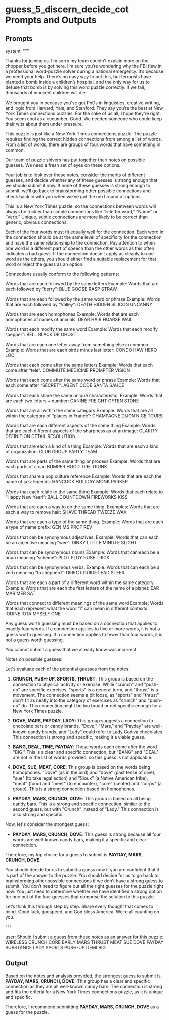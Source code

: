 # guess_5_discern_decide_cot Prompts and Outputs

## Prompts

system: ""”

Thanks for joining us. I’m sorry my team couldn’t explain more on the chopper before you got here. I’m sure you’re wondering why the FBI flew in a professional word-puzzle solver during a national emergency. It’s because we need your help. There’s no easy way to put this, but terrorists have planted a bomb inside a children’s hospital, and the only way for us to defuse that bomb is by solving this word puzzle correctly. If we fail, thousands of innocent children will die.

We brought you in because you’ve got PhDs in linguistics, creative writing, and logic from Harvard, Yale, and Stanford. They say you’re the best at New York Times connections puzzles. For the sake of us all, I hope they’re right. You seem cool as a cucumber. Good. We needed someone who could keep their wits about them under pressure.

This puzzle is just like a New York Times connections puzzle. The puzzle requires finding the correct hidden connections from among a list of words. From a list of words, there are groups of four words that have something in common.

Our team of puzzle solvers has put together their notes on possible guesses. We need a fresh set of eyes on these options.

Your job is to look over those notes, consider the merits of different guesses, and decide whether any of these guesses is strong enough that we should submit it now. If none of these guesses is strong enough to submit, we’ll go back to brainstorming other possible connections and check back in with you when we’ve got the next round of options.

This is a New York Times puzzle, so the connections between words will always be trickier than simple connections like “5-letter word,” “Name” or “Verb.” Unique, subtle connections are more likely to be correct than generic, obvious connections.

Each of the four words must fit equally well for the connection. Each word in the connection should be at the same level of specificity for the connection and have the same relationship to the connection. Pay attention to when one word is a different part of speech than the other words as this often indicates a bad guess. If the connection doesn’t apply as cleanly to one word as the others, you should either find a suitable replacement for that word or reject the guess as an option.

Connections usually conform to the following patterns:

Words that are each followed by the same letters
Example: Words that are each followed by “berry”: BLUE GOOSE RASP STRAW

Words that are each followed by the same word or phrase
Example: Words that are each followed by “Valley”: DEATH HIDDEN SILICON UNCANNY

Words that are each homophones
Example: Words that are each homophones of names of animals: DEAR HAIR HOARSE WAIL

Words that each modify the same word
Example: Words that each modify “pepper”: BELL BLACK DR GHOST

Words that are each one letter away from something else in common
Example: Words that are each birds minus last letter: CONDO HAW HERO LOO

Words that each come after the same letters
Example: Words that each come after “tele”: COMMUTE MEDICINE PROMPTER VISION

Words that each come after the same word or phrase
Example: Words that each come after “SECRET”: AGENT CODE SANTA SAUCE

Words that each share the same unique characteristic.
Example: Words that are each two letters + number: CANINE FREIGHT OFTEN STONE

Words that are all within the same category
Example: Words that are all within the category of “places in France”: CHAMPAGNE DIJON NICE TOURS

Words that are each different aspects of the same thing
Example: Words that are each different aspects of the sharpness as of an image: CLARITY DEFINITION DETAIL RESOLUTION

Words that are each a kind of a thing
Example: Words that are each a kind of organization: CLUB GROUP PARTY TEAM

Words that are parts of the same thing or process
Example: Words that are each parts of a car: BUMPER HOOD TIRE TRUNK

Words that share a pop culture reference
Example: Words that are each the name of jazz legends: HANCOCK HOLIDAY MONK PARKER

Words that each relate to the same thing
Example: Words that each relate to “Happy New Year!”: BALL COUNTDOWN FIREWORKS KISS

Words that are each a way to do the same thing.
Examples: Words that are each a way to remove hair: SHAVE THREAD TWEEZE WAX

Words that are each a type of the same thing.
Example: Words that are each a type of name prefix: GEN MS PROF REV

Words that can be synonymous adjectives.
Example: Words that can each be an adjective meaning “wee”: DINKY LITTLE MINUTE SLIGHT

Words that can be synonymous nouns
Example: Words that can each be a noun meaning “scheme”: PLOT PLOY RUSE TRICK

Words that can be synonymous verbs.
Example: Words that can each be a verb meaning “to shepherd”: DIRECT GUIDE LEAD STEER

Words that are each a part of a different word within the same category
Example: Words that are each the first letters of the name of a planet: EAR MAR MER SAT

Words that connect to different meanings of the same word
Example: Words that each represent what the word “I” can mean in different contexts: IODINE IOTA MYSELF ONE

Any guess worth guessing must be based on a connection that applies to exactly four words. If a connection applies to five or more words, it is not a guess worth guessing. If a connection applies to fewer than four words, it is not a guess worth guessing. 

You cannot submit a guess that we already know was incorrect.

 

Notes on possible guesses:

Let's evaluate each of the potential guesses from the notes:

1. **CRUNCH, PUSH-UP, SPORTS, THRUST**: This group is based on the connection to physical activity or exercise. While "crunch" and "push-up" are specific exercises, "sports" is a general term, and "thrust" is a movement. The connection seems a bit loose, as "sports" and "thrust" don't fit as neatly into the category of exercises as "crunch" and "push-up" do. This connection might be too broad or not specific enough for a New York Times puzzle.

2. **DOVE, MARS, PAYDAY, LADY**: This group suggests a connection to chocolate bars or candy brands. "Dove," "Mars," and "Payday" are well-known candy brands, and "Lady" could refer to Lady Godiva chocolates. This connection is strong and specific, making it a viable guess.

3. **BANG, DEAL, TIME, PAYDAY**: These words each come after the word "BIG." This is a clear and specific connection, but "BANG" and "DEAL" are not in the list of words provided, so this guess is not applicable.

4. **DOVE, SUE, MEAT, CORE**: This group is based on the words being homophones. "Dove" (as in the bird) and "dove" (past tense of dive), "sue" (to take legal action) and "Sioux" (a Native American tribe), "meat" (food) and "meet" (to encounter), "core" (center) and "corps" (a group). This is a strong connection based on homophones.

5. **PAYDAY, MARS, CRUNCH, DOVE**: This group is based on all being candy bars. This is a strong and specific connection, similar to the second guess, but with "Crunch" instead of "Lady." This connection is also strong and specific.

Now, let's consider the strongest guess:

- **PAYDAY, MARS, CRUNCH, DOVE**: This guess is strong because all four words are well-known candy bars, making it a specific and clear connection. 

Therefore, my top choice for a guess to submit is **PAYDAY, MARS, CRUNCH, DOVE**.

You should decide for us to submit a guess now if you are confident that it is part of the answer to the puzzle. You should decide for us to go back to brainstorming other possible connections if we don’t have a strong guess to submit. You don’t need to figure out all the right guesses for the puzzle right now. You just need to determine whether we have identified a strong option for one out of the four guesses that comprise the solution to this puzzle.

Let’s think this through step by step. Share every thought that comes to mind. Good luck, godspeed, and God bless America. We’re all counting on you.

"""

user: Should I submit a guess from these notes as an answer for this puzzle: WIRELESS CRUNCH CORE EARLY MARS THRUST MEAT SUE DOVE PAYDAY SUBSTANCE LADY SPORTS PUSH-UP DEMI BIG

## Output

Based on the notes and analysis provided, the strongest guess to submit is **PAYDAY, MARS, CRUNCH, DOVE**. This group has a clear and specific connection as they are all well-known candy bars. The connection is strong and fits the criteria for a New York Times connections puzzle, as it is unique and specific.

Therefore, I recommend submitting **PAYDAY, MARS, CRUNCH, DOVE** as a guess for the puzzle.

